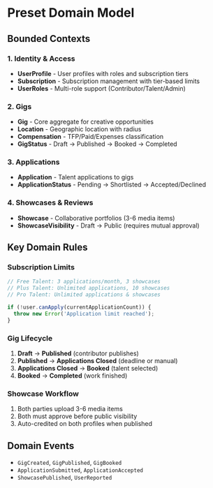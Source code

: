 # Preset Domain Model

## Bounded Contexts

### 1. Identity & Access
- **UserProfile** - User profiles with roles and subscription tiers
- **Subscription** - Subscription management with tier-based limits
- **UserRoles** - Multi-role support (Contributor/Talent/Admin)

### 2. Gigs
- **Gig** - Core aggregate for creative opportunities
- **Location** - Geographic location with radius
- **Compensation** - TFP/Paid/Expenses classification
- **GigStatus** - Draft → Published → Booked → Completed

### 3. Applications
- **Application** - Talent applications to gigs
- **ApplicationStatus** - Pending → Shortlisted → Accepted/Declined

### 4. Showcases & Reviews
- **Showcase** - Collaborative portfolios (3-6 media items)
- **ShowcaseVisibility** - Draft → Public (requires mutual approval)

## Key Domain Rules

### Subscription Limits
```typescript
// Free Talent: 3 applications/month, 3 showcases
// Plus Talent: Unlimited applications, 10 showcases  
// Pro Talent: Unlimited applications & showcases

if (!user.canApply(currentApplicationCount)) {
  throw new Error('Application limit reached');
}
```

### Gig Lifecycle
1. **Draft** → **Published** (contributor publishes)
2. **Published** → **Applications Closed** (deadline or manual)
3. **Applications Closed** → **Booked** (talent selected)
4. **Booked** → **Completed** (work finished)

### Showcase Workflow
1. Both parties upload 3-6 media items
2. Both must approve before public visibility
3. Auto-credited on both profiles when published

## Domain Events
- `GigCreated`, `GigPublished`, `GigBooked`
- `ApplicationSubmitted`, `ApplicationAccepted`
- `ShowcasePublished`, `UserReported`
